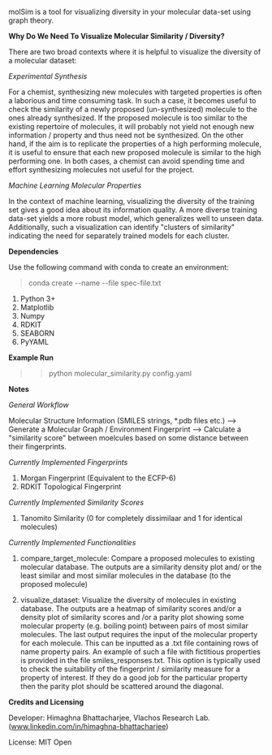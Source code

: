 molSim is a tool for visualizing diversity in your molecular data-set using graph theory. 

<b>Why Do We Need To Visualize Molecular Similarity / Diversity?</b>

There are two broad contexts where it is helpful to visualize the diversity of a molecular dataset:

<i> Experimental Synthesis </i>

For a chemist, synthesizing new molecules with targeted properties is often a laborious and time consuming task.
In such a case, it becomes useful to check the similarity of a newly proposed (un-synthesized) molecule to the ones already synthesized.
If the proposed molecule is too similar to the existing repertoire of molecules, it will probably not yield not enough new information /
property and thus need not be synthesized. On the other hand, if the aim is to replicate the properties of a high performing molecule,
it is useful to ensure that each new proposed molecule is similar to the high performing one. In both cases, a chemist can avoid spending
time and effort synthesizing molecules not useful for the project.

<i> Machine Learning Molecular Properties </i>

In the context of machine learning, visualizing the diversity of the training set gives a good idea about its information quality.
A more diverse training data-set yields a more robust model, which generalizes well to unseen data. Additionally, such a visualization can 
identify "clusters of similarity" indicating the need for separately trained models for each cluster.

<b> Dependencies </b>

Use the following command with conda to create an environment:
> conda create --name <env> --file spec-file.txt

1. Python 3+
2. Matplotlib
3. Numpy
4. RDKIT
5. SEABORN
6. PyYAML

<b> Example Run </b>
>> python molecular_similarity.py config.yaml

<b> Notes </b>

<i> General Workflow </i>

Molecular Structure Information (SMILES strings, *.pdb files etc.) --> Generate a Molecular Graph / Environment Fingerprint
--> Calculate a "similarity score" between moelcules based on some distance between their fingerprints.

<i> Currently Implemented Fingerprints </i>

1. Morgan Fingerprint (Equivalent to the ECFP-6)
2. RDKIT Topological Fingerprint

<i> Currently Implemented Similarity Scores </i>

1. Tanomito Similarity (0 for completely dissimilaar and 1 for identical molecules)

<i> Currently Implemented Functionalities </i>

1. compare_target_molecule: Compare a proposed molecules to existing molecular database. The outputs are a similarity density plot
and/ or the least similar and most similar molecules in the database (to the proposed molecule)

2. visualize_dataset: Visualize the diversity of molecules in existing database. The outputs are a heatmap of similarity scores and/or
a density plot of similarity scores and /or a parity plot showing some molecular property (e.g. boiling point) between 
pairs of most similar molecules. The last output requires the input of the molecular property for each molecule.
This can be inputted as a .txt file containing rows of name property pairs. An example of such a file with fictitious properties is
provided in the file smiles_responses.txt. This option is typically used to check the suitability of the fingerprint / similarity measure
for a property of interest. If they do a good job for the particular property then the parity plot should be scattered around the diagonal.

<b> Credits and Licensing</b>

Developer: Himaghna Bhattacharjee, Vlachos Research Lab. (www.linkedin.com/in/himaghna-bhattacharjee)

License: MIT Open
